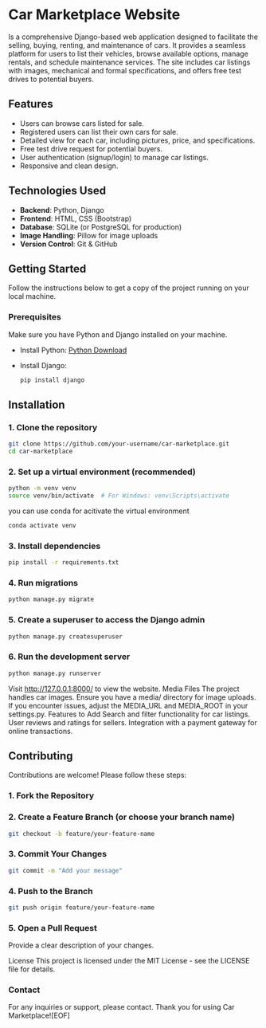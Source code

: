 # Car Marketplace Website

Is a comprehensive Django-based web application designed to facilitate the selling, buying, renting, and maintenance of cars. It provides a seamless platform for users to list their vehicles, browse available options, manage rentals, and schedule maintenance services.
The site includes car listings with images, mechanical and formal specifications, and offers free test drives to potential buyers.

## Features

- Users can browse cars listed for sale.
- Registered users can list their own cars for sale.
- Detailed view for each car, including pictures, price, and specifications.
- Free test drive request for potential buyers.
- User authentication (signup/login) to manage car listings.
- Responsive and clean design.

## Technologies Used

- **Backend**: Python, Django
- **Frontend**: HTML, CSS (Bootstrap)
- **Database**: SQLite (or PostgreSQL for production)
- **Image Handling**: Pillow for image uploads
- **Version Control**: Git & GitHub

## Getting Started

Follow the instructions below to get a copy of the project running on your local machine.

### Prerequisites

Make sure you have Python and Django installed on your machine.

- Install Python: [Python Download](https://www.python.org/downloads/)
- Install Django:

    ```bash
    pip install django
    ```

## Installation

### 1. Clone the repository

```bash
git clone https://github.com/your-username/car-marketplace.git
cd car-marketplace
```

### 2. Set up a virtual environment (recommended)

```bash
python -m venv venv
source venv/bin/activate  # For Windows: venv\Scripts\activate
```

you can use conda for acitivate the virtual environment

```bash
conda activate venv
```

### 3. Install dependencies

```bash
pip install -r requirements.txt
```

### 4. Run migrations

```bash
python manage.py migrate
```

### 5. Create a superuser to access the Django admin

```bash
python manage.py createsuperuser
```

### 6. Run the development server

```bash
python manage.py runserver
```

Visit <http://127.0.0.1:8000/> to view the website.
Media Files
The project handles car images. Ensure you have a media/ directory for image uploads. If you encounter issues, adjust the MEDIA_URL and MEDIA_ROOT in your settings.py.
Features to Add
Search and filter functionality for car listings.
User reviews and ratings for sellers.
Integration with a payment gateway for online transactions.

## Contributing

Contributions are welcome! Please follow these steps:

### 1. Fork the Repository

### 2. Create a Feature Branch (or choose your branch name)

```bash
git checkout -b feature/your-feature-name
```

### 3. Commit Your Changes

```bash
git commit -m "Add your message"
```

### 4. Push to the Branch

```bash
git push origin feature/your-feature-name
```

### 5. Open a Pull Request

Provide a clear description of your changes.

License
This project is licensed under the MIT License - see the LICENSE file for details.

### Contact

For any inquiries or support, please contact.
Thank you for using Car Marketplace![EOF]
